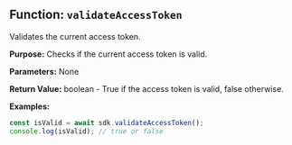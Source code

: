## Function: `validateAccessToken`

Validates the current access token.

**Purpose:**
Checks if the current access token is valid.

**Parameters:**
None

**Return Value:**
boolean - True if the access token is valid, false otherwise.

**Examples:**
```typescript
const isValid = await sdk.validateAccessToken();
console.log(isValid); // true or false
```